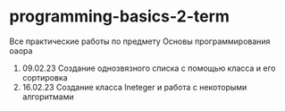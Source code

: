 # programming-basics-2-term
Все практические работы по предмету Основы программирования oaopa
1. 09.02.23    Создание однозвязного списка с помощью класса и его сортировка
2. 16.02.23    Создание класса Ineteger и работа с некоторыми алгоритмами
